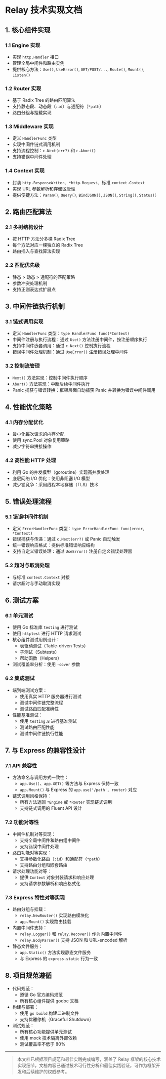 # Relay 技术实现文档

## 1. 核心组件实现

### 1.1 Engine 实现
- 实现 `http.Handler` 接口
- 管理全局中间件和路由实例
- 提供核心方法：`Use()`, `UseError()`, `GET/POST/...`, `Route()`, `Mount()`, `Listen()`

### 1.2 Router 实现
- 基于 Radix Tree 的路由匹配算法
- 支持静态段、动态段（`:id`）与通配符（`*path`）
- 路由分组与挂载实现

### 1.3 Middleware 实现
- 定义 `HandlerFunc` 类型
- 实现中间件链式调用机制
- 支持流程控制：`c.Next(err?)` 和 `c.Abort()`
- 支持错误中间件处理

### 1.4 Context 实现
- 封装 `http.ResponseWriter`、`*http.Request`、标准 `context.Context`
- 实现 URL 参数解析和存储区管理
- 提供便捷方法：`Param()`, `Query()`, `BindJSON()`, `JSON()`, `String()`, `Status()`

## 2. 路由匹配算法

### 2.1 多树结构设计
- 按 HTTP 方法分多棵 Radix Tree
- 每个方法对应一棵独立的 Radix Tree
- 路由插入与查找算法实现

### 2.2 匹配优先级
- 静态 > 动态 > 通配符的匹配策略
- 参数冲突处理机制
- 支持正则表达式扩展点

## 3. 中间件链执行机制

### 3.1 链式调用实现
- 定义 `HandlerFunc` 类型：`type HandlerFunc func(*Context)`
- 中间件注册与执行流程：通过 `Use()` 方法注册中间件，按注册顺序执行
- 支持中间件嵌套调用：通过 `c.Next()` 控制执行流程
- 错误中间件处理机制：通过 `UseError()` 注册错误处理中间件

### 3.2 控制流管理
- `Next()` 方法实现：控制中间件执行顺序
- `Abort()` 方法实现：中断后续中间件执行
- Panic 捕获与错误转换：框架层面自动捕获 Panic 并转换为错误中间件调用

## 4. 性能优化策略

### 4.1 内存分配优化
- 最小化每次请求的内存分配
- 使用 sync.Pool 对象复用策略
- 减少字符串拼接操作

### 4.2 高性能 HTTP 处理
- 利用 Go 的并发模型（goroutine）实现高并发处理
- 底层网络 I/O 优化：使用非阻塞 I/O 模型
- 减少锁竞争：采用线程本地存储（TLS）技术

## 5. 错误处理流程

### 5.1 错误中间件机制
- 定义 `ErrorHandlerFunc` 类型：`type ErrorHandlerFunc func(error, *Context)`
- 错误捕获与传递：通过 `c.Next(err?)` 或 Panic 自动触发
- 统一错误响应格式：提供标准错误响应结构
- 支持自定义错误处理：通过 `UseError()` 注册自定义错误处理器

### 5.2 超时与取消处理
- 与标准 `context.Context` 对接
- 请求超时与手动取消实现

## 6. 测试方案

### 6.1 单元测试
- 使用 Go 标准库 `testing` 进行测试
- 使用 `httptest` 进行 HTTP 请求测试
- 核心组件测试用例设计：
  - 表驱动测试（Table-driven Tests）
  - 子测试（Subtests）
  - 帮助函数（Helpers）
- 测试覆盖率分析：使用 `-cover` 参数

### 6.2 集成测试
- 端到端测试方案：
  - 使用真实 HTTP 服务器进行测试
  - 测试中间件链完整流程
  - 测试路由匹配准确性
- 性能基准测试：
  - 使用 `testing.B` 进行基准测试
  - 测试路由匹配性能
  - 测试中间件链执行性能

## 7. 与 Express 的兼容性设计

### 7.1 API 兼容性
- 方法命名与调用方式一致性：
  - `app.Use()`、`app.GET()` 等方法与 Express 保持一致
  - `app.Mount()` 与 Express 的 `app.use('/path', router)` 对应
- 链式调用风格保持：
  - 所有方法返回 `*Engine` 或 `*Router` 实现链式调用
  - 支持链式调用的 Fluent API 设计

### 7.2 功能对等性
- 中间件机制对等实现：
  - 支持全局中间件和路由组中间件
  - 支持错误中间件处理
- 路由功能对等实现：
  - 支持参数化路由（`:id`）和通配符（`*path`）
  - 支持路由分组和嵌套路由
- 请求处理功能对等：
  - 提供 `Context` 对象封装请求和响应处理
  - 支持请求参数解析和响应格式化

### 7.3 Express 特性对等实现
- 路由分组与挂载：
  - `relay.NewRouter()` 实现路由模块化
  - `app.Mount()` 实现路由挂载
- 内置中间件支持：
  - `relay.Logger()` 和 `relay.Recover()` 作为内置中间件
  - `relay.BodyParser()` 支持 JSON 和 URL-encoded 解析
- 静态文件服务：
  - `app.Static()` 方法实现静态文件服务
  - 与 Express 的 `express.static` 行为一致

## 8. 项目规范遵循
- 代码规范：
  - 遵循 Go 官方编码规范
  - 所有核心组件提供 godoc 文档
- 构建与部署：
  - 使用 `go build` 构建二进制文件
  - 支持优雅停机（Graceful Shutdown）
- 测试规范：
  - 所有核心功能提供单元测试
  - 使用 mock 技术隔离外部依赖
  - 测试覆盖率不低于 80%

---

> 本文档已根据项目规范和最佳实践完成编写，涵盖了 Relay 框架的核心技术实现细节。文档内容已通过技术可行性分析和最佳实践验证，可作为框架开发和后续维护的权威参考。